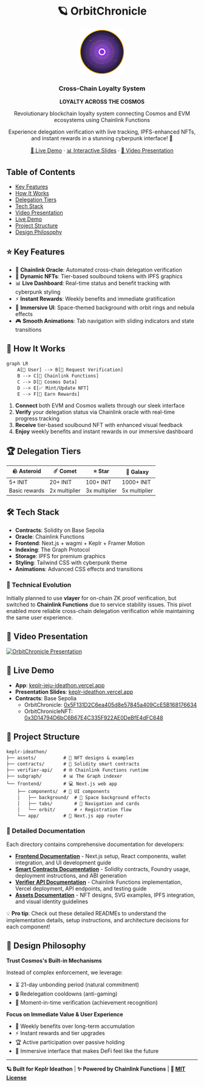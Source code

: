 <div align="center">

<h1>🪐 OrbitChronicle</h1>

<img src="assets/orbit_logo.svg" alt="OrbitChronicle Logo" width="120" height="120">

<h3>Cross-Chain Loyalty System</h3>
<p><strong>LOYALTY ACROSS THE COSMOS</strong></p>
<p>Revolutionary blockchain loyalty system connecting Cosmos and EVM ecosystems using Chainlink Functions</p>

<p>Experience delegation verification with live tracking, IPFS-enhanced NFTs, and instant rewards in a stunning cyberpunk interface! 🌌</p>

<a href="https://keplr-jeju-ideathon.vercel.app/">🚀 Live Demo</a>
·
<a href="https://keplr-ideathon.vercel.app/">📊 Interactive Slides</a>
·
<a href="https://youtu.be/AyYbSVEyesA?feature=shared">🎥 Video Presentation</a>

</div>

## Table of Contents

- [Key Features](#key-features)
- [How It Works](#how-it-works)
- [Delegation Tiers](#delegation-tiers)
- [Tech Stack](#tech-stack)
- [Video Presentation](#video-presentation)
- [Live Demo](#live-demo)
- [Project Structure](#project-structure)
- [Design Philosophy](#design-philosophy)

## ⭐ Key Features

- 🔗 **Chainlink Oracle**: Automated cross-chain delegation verification
- 🎨 **Dynamic NFTs**: Tier-based soulbound tokens with IPFS graphics
- 📊 **Live Dashboard**: Real-time status and benefit tracking with cyberpunk styling
- ⚡ **Instant Rewards**: Weekly benefits and immediate gratification
- 🌌 **Immersive UI**: Space-themed background with orbit rings and nebula effects
- 🎮 **Smooth Animations**: Tab navigation with sliding indicators and state transitions

## 🚀 How It Works

```mermaid
graph LR
    A[👤 User] --> B[📝 Request Verification]
    B --> C[🔗 Chainlink Functions]
    C --> D[🌌 Cosmos Data]
    D --> E[✅ Mint/Update NFT]
    E --> F[🎁 Earn Rewards]
```

1. **Connect** both EVM and Cosmos wallets through our sleek interface
2. **Verify** your delegation status via Chainlink oracle with real-time progress tracking
3. **Receive** tier-based soulbound NFT with enhanced visual feedback
4. **Enjoy** weekly benefits and instant rewards in our immersive dashboard

## 🏆 Delegation Tiers

| 🪨 Asteroid   | ☄️ Comet      | ⭐ Star       | 🌌 Galaxy     |
| ------------- | ------------- | ------------- | ------------- |
| 5+ INIT       | 20+ INIT      | 100+ INIT     | 1000+ INIT    |
| Basic rewards | 2x multiplier | 3x multiplier | 5x multiplier |

## 🛠️ Tech Stack

- **Contracts**: Solidity on Base Sepolia
- **Oracle**: Chainlink Functions
- **Frontend**: Next.js + wagmi + Keplr + Framer Motion
- **Indexing**: The Graph Protocol
- **Storage**: IPFS for premium graphics
- **Styling**: Tailwind CSS with cyberpunk theme
- **Animations**: Advanced CSS effects and transitions

### 🔄 Technical Evolution

Initially planned to use **vlayer** for on-chain ZK proof verification, but switched to **Chainlink Functions** due to service stability issues. This pivot enabled more reliable cross-chain delegation verification while maintaining the same user experience.

## 🎥 Video Presentation

[![OrbitChronicle Presentation](https://img.youtube.com/vi/AyYbSVEyesA/0.jpg)](https://youtu.be/AyYbSVEyesA?feature=shared)

## 🌟 Live Demo

- **App**: [keplr-jeju-ideathon.vercel.app](https://keplr-jeju-ideathon.vercel.app)
- **Presentation Slides**: [keplr-ideathon.vercel.app](https://keplr-ideathon.vercel.app)
- **Contracts**: Base Sepolia
  - OrbitChronicle: [0x5F131D2C6ea405d8e57845a409CcE5B168176634](https://sepolia.basescan.org/address/0x5F131D2C6ea405d8e57845a409CcE5B168176634)
  - OrbitChronicleNFT: [0x3D14794D6bC6B67E4C335F922AE0DeBfE4dFC648](https://sepolia.basescan.org/address/0x3D14794D6bC6B67E4C335F922AE0DeBfE4dFC648)

## 📁 Project Structure

```
keplr-ideathon/
├── assets/          # 🎨 NFT designs & examples
├── contracts/       # 🔷 Solidity smart contracts
├── verifier-api/    # 🌐 Chainlink Functions runtime
├── subgraph/        # 📊 The Graph indexer
└── frontend/        # 💻 Next.js web app
    ├── components/  # 🧩 UI components
    │   ├── background/  # 🌌 Space background effects
    │   ├── tabs/        # 📑 Navigation and cards
    │   └── orbit/       # ⚡ Registration flow
    └── app/         # 📄 Next.js app router
```

### 📖 Detailed Documentation

Each directory contains comprehensive documentation for developers:

- **[Frontend Documentation](./frontend/README.md)** - Next.js setup, React components, wallet integration, and UI development guide
- **[Smart Contracts Documentation](./contracts/README.md)** - Solidity contracts, Foundry usage, deployment instructions, and ABI generation
- **[Verifier API Documentation](./verifier-api/README.md)** - Chainlink Functions implementation, Vercel deployment, API endpoints, and testing guide
- **[Assets Documentation](./assets/README.md)** - NFT designs, SVG examples, IPFS integration, and visual identity guidelines

💡 **Pro tip**: Check out these detailed READMEs to understand the implementation details, setup instructions, and architecture decisions for each component!

## 🎯 Design Philosophy

**Trust Cosmos's Built-in Mechanisms**

Instead of complex enforcement, we leverage:

- ⏳ 21-day unbonding period (natural commitment)
- 🔒 Redelegation cooldowns (anti-gaming)
- 📸 Moment-in-time verification (achievement recognition)

**Focus on Immediate Value & User Experience**

- 🎁 Weekly benefits over long-term accumulation
- ⚡ Instant rewards and tier upgrades
- 🏆 Active participation over passive holding
- 🌌 Immersive interface that makes DeFi feel like the future

---

**🪐 Built for Keplr Ideathon** | **✨ Powered by Chainlink Functions** | **📄 [MIT License](LICENSE)**
